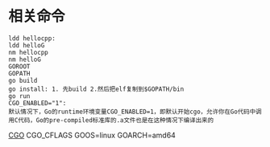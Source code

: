 # 相关命令
    ldd hellocpp: 
    ldd helloG
    nm hellocpp
    nm helloG
    GOROOT
    GOPATH
    go build
    go install: 1. 先build 2.然后把elf复制到$GOPATH/bin
    go run
    CGO_ENABLED="1": 
    默认情况下，Go的runtime环境变量CGO_ENABLED=1，即默认开始cgo，允许你在Go代码中调用C代码，Go的pre-compiled标准库的.a文件也是在这种情况下编译出来的
   [CGO](https://johng.cn/cgo-enabled-affect-go-static-compile/)
    CGO_CFLAGS
    GOOS=linux
    GOARCH=amd64

